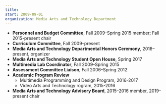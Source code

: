 ```yaml
---
title: 
start: 2009-09-01
organization: Media Arts and Technology Department
---
```


* **Personnel and Budget Committee**, Fall 2009–Spring 2015 member;  Fall 2015-present chair
* **Curriculum Committee**, Fall 2009–present
* **Media Arts and Technology Departmental Honors Ceremony**, 2018–present, organizer
* **Media Arts and Technology Student Open House**, Spring 2017
* **Multimedia Lab Coordinator**, Fall 2009–Spring 2015
* **Assessment Committee Liaison**, Fall 2006–Spring 2012
* **Academic Program Review**
    * Multimedia Programming and Design Program, 2016-2017
    * Video Arts and Technology rogram, 2015-2016
* **Media Arts and Technology Advisory Board**, 2015–2016 member, 2019–present chair 
